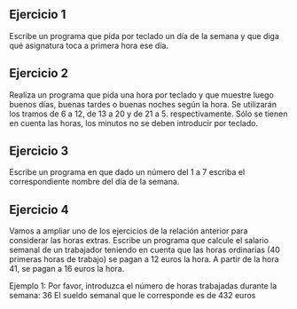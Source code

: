 ## Ejercicio 1

Escribe un programa que pida por teclado un día de la semana y que diga qué
asignatura toca a primera hora ese día.

## Ejercicio 2

Realiza un programa que pida una hora por teclado y que muestre luego buenos
días, buenas tardes o buenas noches según la hora. Se utilizarán los tramos de
6 a 12, de 13 a 20 y de 21 a 5. respectivamente. Sólo se tienen en cuenta las
horas, los minutos no se deben introducir por teclado.

## Ejercicio 3

Escribe un programa en que dado un número del 1 a 7 escriba el correspondiente
nombre del día de la semana.

## Ejercicio 4

Vamos a ampliar uno de los ejercicios de la relación anterior para considerar
las horas extras. Escribe un programa que calcule el salario semanal de un
trabajador teniendo en cuenta que las horas ordinarias (40 primeras horas de
trabajo) se pagan a 12 euros la hora. A partir de la hora 41, se pagan a 16 euros
la hora.

Ejemplo 1:
Por favor, introduzca el número de horas trabajadas durante la semana: 36
El sueldo semanal que le corresponde es de 432 euros
